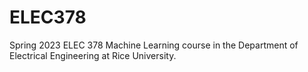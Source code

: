 # ELEC378
Spring 2023 ELEC 378 Machine Learning course in the Department of Electrical Engineering at Rice University.